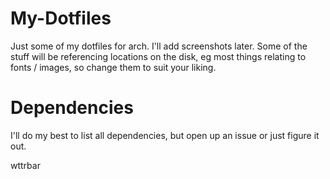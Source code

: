 # My-Dotfiles

Just some of my dotfiles for arch. I'll add screenshots later. Some of the stuff will be referencing locations on the disk, eg most things relating to fonts / images, so change them to suit your liking.
# Dependencies
I'll do my best to list all dependencies, but open up an issue or just figure it out.

wttrbar


